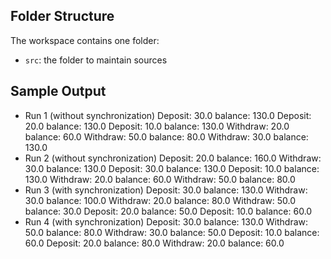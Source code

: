 ## Folder Structure

The workspace contains one folder:
- `src`: the folder to maintain sources

## Sample Output

- Run 1 (without synchronization)
    Deposit: 30.0 balance: 130.0
    Deposit: 20.0 balance: 130.0
    Deposit: 10.0 balance: 130.0
    Withdraw: 20.0 balance: 60.0
    Withdraw: 50.0 balance: 80.0
    Withdraw: 30.0 balance: 130.0
- Run 2 (without synchronization)
    Deposit: 20.0 balance: 160.0
    Withdraw: 30.0 balance: 130.0
    Deposit: 30.0 balance: 130.0
    Deposit: 10.0 balance: 130.0
    Withdraw: 20.0 balance: 60.0
    Withdraw: 50.0 balance: 80.0
- Run 3 (with synchronization)
    Deposit: 30.0 balance: 130.0
    Withdraw: 30.0 balance: 100.0
    Withdraw: 20.0 balance: 80.0
    Withdraw: 50.0 balance: 30.0
    Deposit: 20.0 balance: 50.0
    Deposit: 10.0 balance: 60.0
- Run 4 (with synchronization)
    Deposit: 30.0 balance: 130.0
    Withdraw: 50.0 balance: 80.0
    Withdraw: 30.0 balance: 50.0
    Deposit: 10.0 balance: 60.0
    Deposit: 20.0 balance: 80.0
    Withdraw: 20.0 balance: 60.0